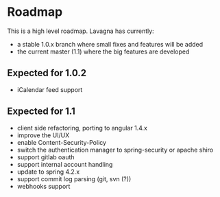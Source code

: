 # Roadmap

This is a high level roadmap. Lavagna has currently:

 - a stable 1.0.x branch where small fixes and features will be added
 - the current master (1.1) where the big features are developed

## Expected for 1.0.2

 - iCalendar feed support

## Expected for 1.1 

 - client side refactoring, porting to angular 1.4.x
 - improve the UI/UX
 - enable Content-Security-Policy
 - switch the authentication manager to spring-security or apache shiro
 - support gitlab oauth 
 - support internal account handling
 - update to spring 4.2.x
 - support commit log parsing (git, svn (?))
 - webhooks support

  